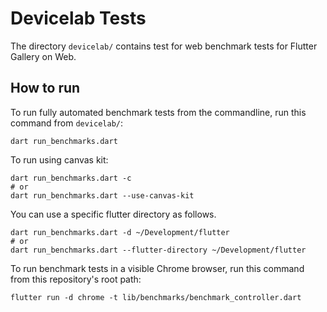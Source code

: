 # Devicelab Tests

The directory `devicelab/` contains test for web benchmark tests for Flutter Gallery on Web.

## How to run

To run fully automated benchmark tests from the commandline, run this command from `devicelab/`:
```
dart run_benchmarks.dart
```

To run using canvas kit:
```
dart run_benchmarks.dart -c
# or
dart run_benchmarks.dart --use-canvas-kit
```

You can use a specific flutter directory as follows.
```
dart run_benchmarks.dart -d ~/Development/flutter
# or
dart run_benchmarks.dart --flutter-directory ~/Development/flutter
```

To run benchmark tests in a visible Chrome browser, run this command from this repository's root path:
```
flutter run -d chrome -t lib/benchmarks/benchmark_controller.dart
```
